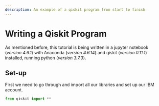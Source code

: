 ```yaml
---
description: An example of a qiskit program from start to finish
---
```


# Writing a Qiskit Program

As mentioned before, this tutorial is being written in a jupyter notebook \(_version 4.6.1_\) with Anaconda \(_version 4.6.14_\) and qiskit \(_version 0.11.1_\) installed, running python \(_version 3.7.3_\).

## Set-up

First we need to go through and import all our libraries and set up our IBM account.

```python
from qiskit import **
```

